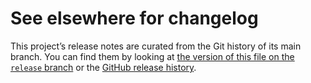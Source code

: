 # See elsewhere for changelog

This project’s release notes are curated from the Git history of its main
branch. You can find them by looking at [the version of this file on the
`release` branch][branch] or the [GitHub release history][gh-releases].

[branch]: https://github.com/WorldWideTelescope/wwt_api_client/blob/release/CHANGELOG.md
[gh-releases]: https://github.com/WorldWideTelescope/wwt_api_client/releases
